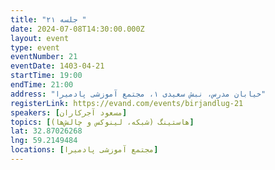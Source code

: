 ```yaml
---
title: "جلسه ۲۱ "
date: 2024-07-08T14:30:00.000Z
layout: event
type: event
eventNumber: 21
eventDate: 1403-04-21
startTime: 19:00
endTime: 21:00
address: "خیابان مدرس، نبش سعیدی ۱، مجتمع آموزشی پادميرا"
registerLink: https://evand.com/events/birjandlug-21
speakers: [مسعود آجرکاران]
topics: [هاستینگ (شبکه، لینوکس و چالش‌ها)]
lat: 32.87026268
lng: 59.2149484
locations: [مجتمع آموزشی پادمیرا]
---
```

